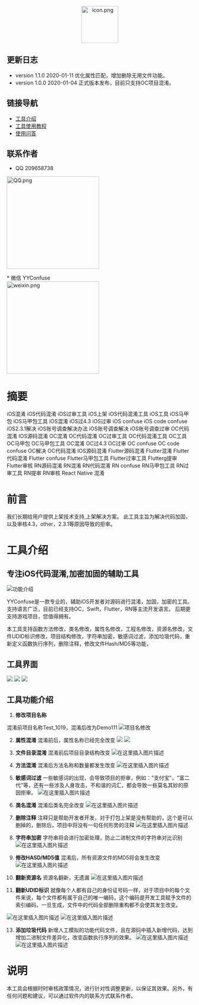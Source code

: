 
<div align="center">
<img width="100" height="100" src="resources/icon.png" alt="icon.png"/>
</p>
</div>

## 更新日志
* version 1.1.0  2020-01-11  优化属性匹配，增加删除无用文件功能。
* version 1.0.0  2020-01-04  正式版本发布，目前只支持OC项目混淆。

## 链接导航
* [工具介绍](https://blog.csdn.net/YYConfuse/article/details/112172711)
* [工具使用教程](https://blog.csdn.net/YYConfuse/article/details/112172806)
* [使用问答](http://note.youdao.com/s/1kvOul99)

## 联系作者
* QQ          209658738
<div align="left">
<img width="250" height="250" src="resources/shuoming/QQ.png" alt="QQ.png"/>
</p>
</div>
* 微信        YYConfuse
<div align="left">
<img width="250" height="250" src="resources/shuoming/weixin.png" alt="weixin.png"/>
</p>
</div>

# 摘要
iOS混淆 iOS代码混淆 iOS过审工具 iOS上架 iOS代码混淆工具 iOS工具 iOS马甲包 iOS马甲包工具 iOS混淆 iOS过4.3 iOS过审 iOS confuse iOS code confuse iOS2.3.1解决 iOS账号调查解决办法 iOS账号调查解决 iOS账号调查过审 OC代码混淆 IOS源码混淆 OC混淆 OC代码混淆 OC过审工具 OC代码混淆工具 OC工具 OC马甲包 OC马甲包工具 OC混淆 OC过4.3 OC过审 OC confuse OC code confuse OC解决  OC代码混淆 IOS源码混淆 Flutter源码混淆 Flutter混淆  Flutter代码混淆  Flutter confuse  Flutter马甲包工具  Flutter过审工具 Flutterg提审 Flutter审核 RN源码混淆 RN混淆  RN代码混淆  RN confuse  RN马甲包工具  RN过审工具 RN提审 RN审核  React Native 混淆

# 前言
我们长期给用户提供上架技术支持,上架解决方案。
此工具主旨为解决代码加固，以及审核4.3，other，2.3.1等原因导致的拒审。

# 工具介绍

## 专注iOS代码混淆,加密加固的辅助工具
![功能介绍](resources/shuoming/20210104120541875.png)


YYConfuse是一款专业的，辅助iOS开发者对源码进行混淆，加固，加密的工具。
支持语言广泛，目前已经支持OC，Swift，Flutter，RN等主流开发语言。
后期更支持游戏项目，您值得拥有。

本工具支持函数方法修改，类名修改，属性名修改，工程名修改，资源名修改，文件UDID标识修改，项目结构修改，字符串加密，敏感词过滤，添加垃圾代码，重新定义函数执行序列，删除注释，修改文件Hash/MD5等功能，

## 工具界面

![](resources/shuoming/20210104120845728.png)
![](resources/shuoming/20210104120924606.png)
![](resources/shuoming/20210104121012882.png)

## 工具功能介绍

 1. **修改项目名称**

混淆前项目名称Test_1019，混淆后改为Demo111
![项目名修改](20210104121820273.png)

 2. **属性混淆**
混淆前后，属性名称已经完全改变
![](resources/shuoming/20210104122257797.png)
![](resources/shuoming/20210104122341817.png)

 3. **文件目录混淆**
混淆前后项目目录结构改变
![在这里插入图片描述](resources/shuoming/20210104122840465.png)



 4. **方法混淆**
混淆后方法名称和数量都发生改变
![在这里插入图片描述](resources/shuoming/20210104123020605.png)

 7. **敏感词过滤**
一些敏感词的出现，会导致项目的拒审，例如："支付宝"，"富二代"等，还有一些涉及人身攻击，不和谐的词汇，都会导致一些莫名其妙的原因拒审。
![在这里插入图片描述](resources/shuoming/2021010500060739.png)



 8. **类名混淆**
混淆后类名完全改变
![在这里插入图片描述](resources/shuoming/20210104123543774.png)



 9. **删除注释**
注释只是帮助开发者开发，对于打包上架是没有帮助的，这个是可以删掉的，删除后，项目中将没有一句任何形势的注释 
![在这里插入图片描述](resources/shuoming/20210104123651133.png)
 
 11. **字符串加密**
字符串将会进行加密处理，防止二进制文件的字符串对比识别
![在这里插入图片描述](resources/shuoming/2021010412405943.png)

 12. **修改HASD/MD5值**
混淆后，所有资源文件的MD5将会发生改变
![在这里插入图片描述](resources/shuoming/20210104124704939.png)

10. **翻新资源名**
资源名翻新，无遗漏
![在这里插入图片描述](resources/shuoming/20210104124821210.png)

11. **翻新UDID标识**
就像每个人都有自己的身份证号码一样，对于项目中的每个文件来说，每个文件都有属于自己的唯一编码，这个编码是开发工具赋予文件的索引编码，一旦生成，文件中的代码全部删除重构都不会使其发生改变。

![在这里插入图片描述](resources/shuoming/20210104125521154.png)
![在这里插入图片描述](resources/shuoming/20210104124943309.png)


13. **添加垃圾代码**
 新增人工模拟的功能代码文件，且在源码中插入新增代码，达到增加二进制文件差异化，改变函数执行序列的效果。
![在这里插入图片描述](resources/shuoming/20210104125656347.png)
![在这里插入图片描述](resources/shuoming/20210104125821571.png)
# 说明
本工具会根据时时审核政策情况，进行针对性调整更新，以保证其效果。另外，有任何问题和建议，可以通过软件内的联系方式联系作者。











